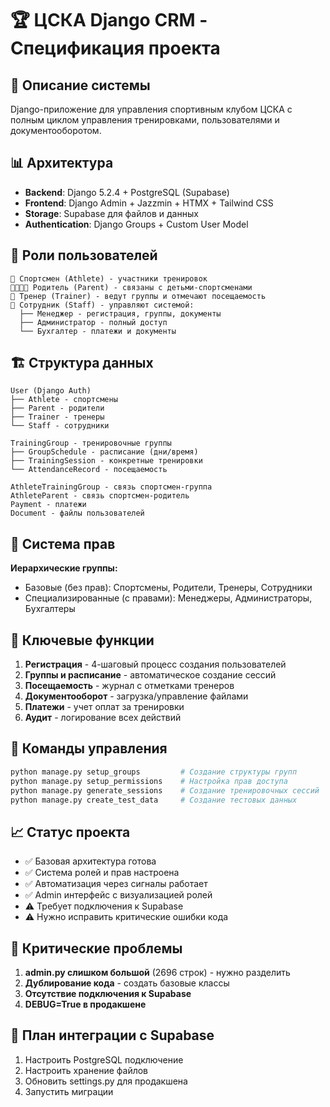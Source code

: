 # 🏆 ЦСКА Django CRM - Спецификация проекта

## 🎯 Описание системы
Django-приложение для управления спортивным клубом ЦСКА с полным циклом управления тренировками, пользователями и документооборотом.

## 📊 Архитектура
- **Backend**: Django 5.2.4 + PostgreSQL (Supabase)
- **Frontend**: Django Admin + Jazzmin + HTMX + Tailwind CSS
- **Storage**: Supabase для файлов и данных
- **Authentication**: Django Groups + Custom User Model

## 👥 Роли пользователей
```
🏃 Спортсмен (Athlete) - участники тренировок
👨‍👩‍👧‍👦 Родитель (Parent) - связаны с детьми-спортсменами  
🥊 Тренер (Trainer) - ведут группы и отмечают посещаемость
💼 Сотрудник (Staff) - управляют системой:
  ├── Менеджер - регистрация, группы, документы
  ├── Администратор - полный доступ
  └── Бухгалтер - платежи и документы
```

## 🏗️ Структура данных
```
User (Django Auth)
├── Athlete - спортсмены
├── Parent - родители
├── Trainer - тренеры
└── Staff - сотрудники

TrainingGroup - тренировочные группы
├── GroupSchedule - расписание (дни/время)
├── TrainingSession - конкретные тренировки
└── AttendanceRecord - посещаемость

AthleteTrainingGroup - связь спортсмен-группа
AthleteParent - связь спортсмен-родитель
Payment - платежи
Document - файлы пользователей
```

## 🔐 Система прав
**Иерархические группы:**
- Базовые (без прав): Спортсмены, Родители, Тренеры, Сотрудники
- Специализированные (с правами): Менеджеры, Администраторы, Бухгалтеры

## 🎯 Ключевые функции
1. **Регистрация** - 4-шаговый процесс создания пользователей
2. **Группы и расписание** - автоматическое создание сессий
3. **Посещаемость** - журнал с отметками тренеров
4. **Документооборот** - загрузка/управление файлами
5. **Платежи** - учет оплат за тренировки
6. **Аудит** - логирование всех действий

## 🔧 Команды управления
```bash
python manage.py setup_groups         # Создание структуры групп
python manage.py setup_permissions    # Настройка прав доступа
python manage.py generate_sessions    # Создание тренировочных сессий
python manage.py create_test_data     # Создание тестовых данных
```

## 📈 Статус проекта
- ✅ Базовая архитектура готова
- ✅ Система ролей и прав настроена
- ✅ Автоматизация через сигналы работает
- ✅ Admin интерфейс с визуализацией ролей
- ⚠️ Требует подключения к Supabase
- ⚠️ Нужно исправить критические ошибки кода

## 🚨 Критические проблемы
1. **admin.py слишком большой** (2696 строк) - нужно разделить
2. **Дублирование кода** - создать базовые классы
3. **Отсутствие подключения к Supabase**
4. **DEBUG=True в продакшене**

## 🎯 План интеграции с Supabase
1. Настроить PostgreSQL подключение
2. Настроить хранение файлов
3. Обновить settings.py для продакшена
4. Запустить миграции
